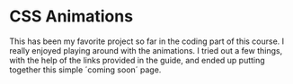 # CSS Animations

This has been my favorite project so far in the coding part of this course. I really enjoyed playing around with the animations. I tried out a few things, with the help of the links provided in the guide, and ended up putting together this simple ´coming soon´ page.